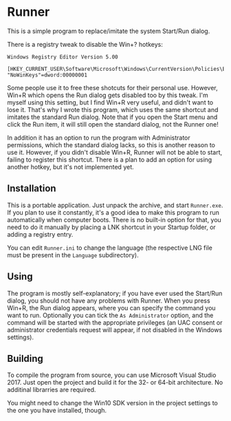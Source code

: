 # Runner

This is a simple program to replace/imitate the system Start/Run dialog.

There is a registry tweak to disable the Win+? hotkeys:

    Windows Registry Editor Version 5.00

    [HKEY_CURRENT_USER\Software\Microsoft\Windows\CurrentVersion\Policies\Explorer]
    "NoWinKeys"=dword:00000001

Some people use it to free these shotcuts for their personal use. However, Win+R which opens the Run dialog gets disabled too by this tweak. I'm myself using this setting, but I find Win+R very useful, and didn't want to lose it. That's why I wrote this program, which uses the same shortcut and imitates the standard Run dialog. Note that if you open the Start menu and click the Run item, it will still open the standard dialog, not the Runner one!

In addition it has an option to run the program with Administrator permissions, which the standard dialog lacks, so this is another reason to use it. However, if you didn't disable Win+R, Runner will not be able to start, failing to register this shortcut. There is a plan to add an option for using another hotkey, but it's not implemented yet.

## Installation

This is a portable application. Just unpack the archive, and start `Runner.exe`. If you plan to use it constantly, it's a good idea to make this program to run automatically when computer boots. There is no built-in option for that, you need to do it manually by placing a LNK shortcut in your Startup folder, or adding a registry entry.

You can edit `Runner.ini` to change the language (the respective LNG file must be present in the `Language` subdirectory).

## Using

The program is mostly self-explanatory; if you have ever used the Start/Run dialog, you should not have any problems with Runner. When you press Win+R, the Run dialog appears, where you can specify the command you want to run. Optionally you can tick the `As Administrator` option, and the command will be started with the appropriate privileges (an UAC consent or administrator credentials request will appear, if not disabled in the Windows settings).

## Building

To compile the program from source, you can use Microsoft Visual Studio 2017. Just open the project and build it for the 32- or 64-bit architecture. No additinal librarries are required.

You might need to change the Win10 SDK version in the project settings to the one you have installed, though.
